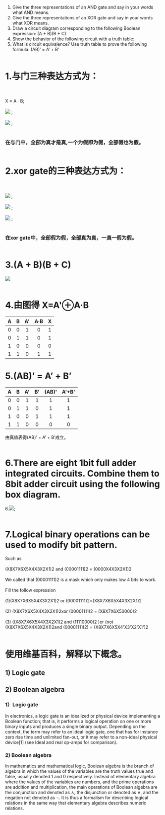 1) Give the three representations of an AND gate and say in your
words what AND means.
2) Give the three representations of an XOR gate and say in your
words what XOR means.
3) Draw a circuit diagram corresponding to the following Boolean
expression: (A + B)(B + C)
4) Show the behavior of the following circuit with a truth table:
5) What is circuit equivalence? Use truth table to prove the
following formula.
(AB)’ = A’ + B’<br/><br/>


# 1.与门三种表达方式为：<br/><br/>
X = A · B;<br/><br/>
![](images/11.PNG)  ;<br/><br/>
![](images/22.PNG)  ;<br/><br/>
### 在与门中，全部为真才是真,一个为假即为假，全部假也为假。<br/><br/>

# 2.xor gate的三种表达方式为：<br/><br/>
![](images/xor1.PNG)  ;<br/><br/>
![](images/xor2.PNG)  ;<br/><br/>
![](images/xor3.PNG)  ;<br/><br/>
### 在xor gate中，全部假为假，全部真为真，一真一假为假。<br/><br/>

#  3.(A + B)(B + C)<br/>
![](images/ABBC.JPG)<br/><br/>

# 4.由图得 X=A'⊕A·B<br/>
|A|B|A'|A·B|X|
|:-:|:-:|:-:|:-:|:-:|
|0|0|1|0|1|
|0|1|1|0|1|
|1|0|0|0|0|
|1|1|0|1|1|<br/><br/>

# 5.(AB)’ = A’ + B’
|A|B|A'|B'|(AB)'|A'+B'|
|:-:|:-:|:-:|:-:|:-:|:-:|
|0|0|1|1|1|1|
|0|1|1|0|1|1|
|1|0|0|1|1|1|
|1|1|0|0|0|0|<br/>
由真值表得(AB)’ = A’ + B’成立。<br/><br/>


 # 6.There are eight 1bit full adder integrated circuits. Combine them to 8bit adder circuit using the following box diagram.<br/>

6.![](images/add.jpg);<br/><br/>

# 7.Logical binary operations can be used to modify bit pattern. <br/>
Such as<br/><br/>
(X8X7X6X5X4X3X2X1)2 and (00001111)2 = (0000X4X3X2X1)2<br/><br/>
We called that (00001111)2 is a mask which only makes low 4 bits to work.<br/><br/>
Fill the follow expression<br/><br/>
(1)(X8X7X6X5X4X3X2X1)2 or (00001111)2=(X8X7X6X5X4X3X2X1)2<br/><br/>
(2) (X8X7X6X5X4X3X2X1)2xor (00001111)2 = (X8X7X6X50000)2<br/><br/>
(3) ((X8X7X6X5X4X3X2X1)2 and (11110000)2 )or
(not (X8X7X6X5X4X3X2X1)2and (00001111)2) = 
(X8X7X6X5X4'X3'X2'X1')2<br/><br/>


# 使用维基百科，解释以下概念。
## 1) Logic gate<br/>
## 2) Boolean algebra<br/>

### 1）Logic gate<br/>
In electronics, a logic gate is an idealized or physical device implementing a Boolean function; that is, it performs a logical operation on one or more binary inputs and produces a single binary output. Depending on the context, the term may refer to an ideal logic gate, one that has for instance zero rise time and unlimited fan-out, or it may refer to a non-ideal physical device[1] (see Ideal and real op-amps for comparison).<br/>

### 2) Boolean algebra<br/>
In mathematics and mathematical logic, Boolean algebra is the branch of algebra in which the values of the variables are the truth values true and false, usually denoted 1 and 0 respectively. Instead of elementary algebra where the values of the variables are numbers, and the prime operations are addition and multiplication, the main operations of Boolean algebra are the conjunction and denoted as ∧, the disjunction or denoted as ∨, and the negation not denoted as ¬. It is thus a formalism for describing logical relations in the same way that elementary algebra describes numeric relations.
